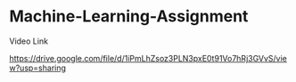 # Machine-Learning-Assignment

Video Link 


https://drive.google.com/file/d/1iPmLhZsoz3PLN3pxE0t91Vo7hRj3GVvS/view?usp=sharing 
